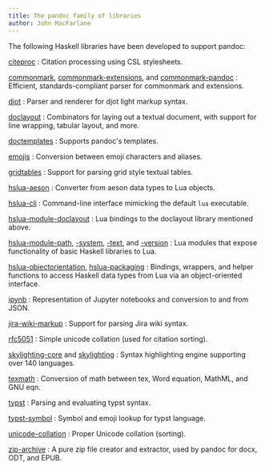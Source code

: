 ```yaml
---
title: The pandoc family of libraries
author: John MacFarlane
---
```


The following Haskell libraries have been developed to support
pandoc:


[citeproc]
:   Citation processing using CSL stylesheets.

[commonmark], [commonmark-extensions], and [commonmark-pandoc]
:   Efficient, standards-compliant parser for commonmark and extensions.

[djot]
:   Parser and renderer for djot light markup syntax.

[doclayout]
:   Combinators for laying out a textual document, with support
    for line wrapping, tabular layout, and more.

[doctemplates]
:   Supports pandoc's templates.

[emojis]
:   Conversion between emoji characters and aliases.

[gridtables]
:   Support for parsing grid style textual tables.

[hslua-aeson]
:   Converter from aeson data types to Lua objects.

[hslua-cli]
:   Command-line interface mimicking the default `lua` executable.

[hslua-module-doclayout]
:   Lua bindings to the doclayout library mentioned above.

[hslua-module-path], [-system], [-text], and [-version]
:   Lua modules that expose functionality of basic Haskell
    libraries to Lua.

[hslua-objectorientation], [hslua-packaging]
:   Bindings, wrappers, and helper functions to access Haskell data
    types from Lua via an object-oriented interface.

[ipynb]
:   Representation of Jupyter notebooks and conversion to and
    from JSON.

[jira-wiki-markup]
:   Support for parsing Jira wiki syntax.

[rfc5051]
:   Simple unicode collation (used for citation sorting).

[skylighting-core] and [skylighting]
:   Syntax highlighting engine supporting over 140 languages.

[texmath]
:   Conversion of math between tex, Word equation, MathML, and GNU eqn.

[typst]
:   Parsing and evaluating typst syntax.

[typst-symbol]
:   Symbol and emoji lookup for typst language.

[unicode-collation]
:   Proper Unicode collation (sorting).

[zip-archive]
:   A pure zip file creator and extractor, used by pandoc for
    docx, ODT, and EPUB.

[citeproc]: https://hackage.haskell.org/package/citeproc
[commonmark-extensions]: https://hackage.haskell.org/package/commonmark-extensions
[commonmark-pandoc]: https://hackage.haskell.org/package/commonmark-pandoc
[commonmark]: https://hackage.haskell.org/package/commonmark
[djot]: https://hackage.haskell.org/package/djot
[doclayout]: https://hackage.haskell.org/package/doclayout
[doctemplates]: https://hackage.haskell.org/package/doctemplates
[emojis]: https://hackage.haskell.org/package/emojis
[gridtables]: https://hackage.haskell.org/package/gridtables
[hslua-aeson]: https://hackage.haskell.org/package/hslua-aeson
[hslua-cli]: https://hackage.haskell.org/package/hslua-cli
[hslua-module-doclayout]: https://hackage.haskell.org/package/hslua-module-doclayout
[hslua-module-path]: https://hackage.haskell.org/package/hslua-module-path
[-system]: https://hackage.haskell.org/package/hslua-module-system
[-text]: https://hackage.haskell.org/package/hslua-module-text
[-version]: https://hackage.haskell.org/package/hslua-module-version
[hslua-objectorientation]: https://hackage.haskell.org/package/hslua-objectorientation
[hslua-packaging]: https://hackage.haskell.org/package/hslua-packaging
[ipynb]: https://hackage.haskell.org/package/ipynb
[jira-wiki-markup]: https://hackage.haskell.org/package/jira-wiki-markup
[rfc5051]: https://hackage.haskell.org/package/rfc5051
[skylighting-core]: https://hackage.haskell.org/package/skylighting-core
[skylighting]: https://hackage.haskell.org/package/skylighting
[texmath]: https://hackage.haskell.org/package/texmath
[typst-symbol]: https://hackage.haskell.org/package/typst-symbol
[typst]: https://hackage.haskell.org/package/typst
[unicode-collation]: https://hackage.haskell.org/package/unicode-collation
[zip-archive]: https://hackage.haskell.org/package/zip-archive
